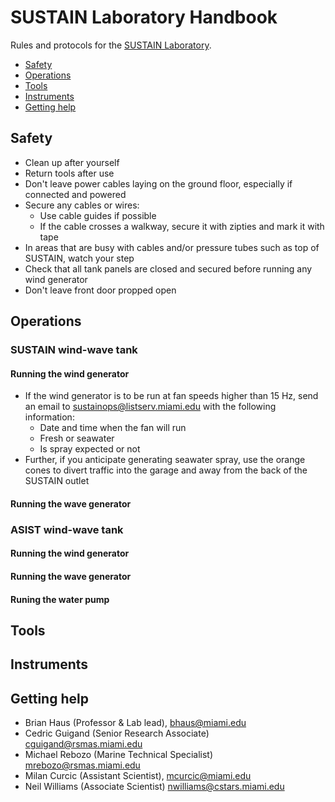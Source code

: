 # SUSTAIN Laboratory Handbook

Rules and protocols for the [SUSTAIN Laboratory](https://sustain.rsmas.miami.edu).

* [Safety](#safety)
* [Operations](#operations)
* [Tools](#tools)
* [Instruments](#instruments)
* [Getting help](#getting-help)

## Safety

* Clean up after yourself
* Return tools after use
* Don't leave power cables laying on the ground floor, especially if connected and powered
* Secure any cables or wires:
  - Use cable guides if possible
  - If the cable crosses a walkway, secure it with zipties and mark it with tape
* In areas that are busy with cables and/or pressure tubes such as top of SUSTAIN, watch your step
* Check that all tank panels are closed and secured before running any wind generator
* Don't leave front door propped open

## Operations

### SUSTAIN wind-wave tank

#### Running the wind generator

* If the wind generator is to be run at fan speeds higher than 15 Hz, send an email to sustainops@listserv.miami.edu with the following information:
  - Date and time when the fan will run
  - Fresh or seawater
  - Is spray expected or not
* Further, if you anticipate generating seawater spray, use the orange cones to divert traffic into the garage and away from the back of the SUSTAIN outlet

#### Running the wave generator

### ASIST wind-wave tank

#### Running the wind generator

#### Running the wave generator

#### Runing the water pump

## Tools

## Instruments

## Getting help

* Brian Haus (Professor & Lab lead), [bhaus@miami.edu](mailto:bhaus@miami.edu)
* Cedric Guigand (Senior Research Associate) [cguigand@rsmas.miami.edu](mailto:cguigand@rsmas.miami.edu)
* Michael Rebozo (Marine Technical Specialist) [mrebozo@rsmas.miami.edu](mailto:mrebozo@rsmas.miami.edu)
* Milan Curcic (Assistant Scientist), [mcurcic@miami.edu](mailto:mcurcic@miami.edu)
* Neil Williams (Associate Scientist) [nwilliams@cstars.miami.edu](mailto:nwilliams@cstars.miami.edu)
